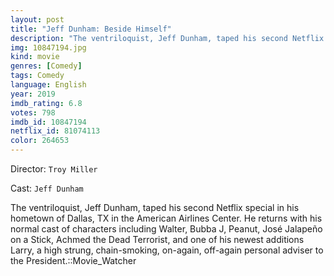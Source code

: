 ```yaml
---
layout: post
title: "Jeff Dunham: Beside Himself"
description: "The ventriloquist, Jeff Dunham, taped his second Netflix special in his hometown of Dallas, TX in the American Airlines Center. He returns with his normal cast of characters including Walter, Bubba J, Peanut, José Jalapeño on a Stick, Achmed the Dead Terrorist, and one of his newest additions Larry, a high strung, chain-smoking, on-again, off-again personal adviser to the President..."
img: 10847194.jpg
kind: movie
genres: [Comedy]
tags: Comedy 
language: English
year: 2019
imdb_rating: 6.8
votes: 798
imdb_id: 10847194
netflix_id: 81074113
color: 264653
---
```

Director: `Troy Miller`  

Cast: `Jeff Dunham` 

The ventriloquist, Jeff Dunham, taped his second Netflix special in his hometown of Dallas, TX in the American Airlines Center. He returns with his normal cast of characters including Walter, Bubba J, Peanut, José Jalapeño on a Stick, Achmed the Dead Terrorist, and one of his newest additions Larry, a high strung, chain-smoking, on-again, off-again personal adviser to the President.::Movie_Watcher